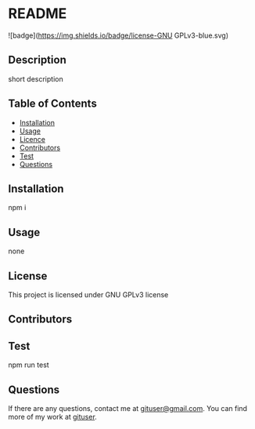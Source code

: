 # README
  ![badge](https://img.shields.io/badge/license-GNU GPLv3-blue.svg)

  ## Description

  short description

  ## Table of Contents

  * [Installation](#Installation)
  * [Usage](#Usage)
  * [Licence](#Licence)
  * [Contributors](#Contributors)
  * [Test](#Test)
  * [Questions](#question) 

  ## Installation 
  npm i

  ## Usage
  none

  ## License 

  This project is licensed under GNU GPLv3 license

  ## Contributors

  

  ## Test

  npm run test

  ## Questions

  If there are any questions, contact me at gituser@gmail.com. You can find more of my work at [gituser](https://github.com/gituser/).
  
  
